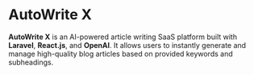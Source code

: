 # AutoWrite X

**AutoWrite X** is an AI-powered article writing SaaS platform built with **Laravel**, **React.js**, and **OpenAI**. It allows users to instantly generate and manage high-quality blog articles based on provided keywords and subheadings.
